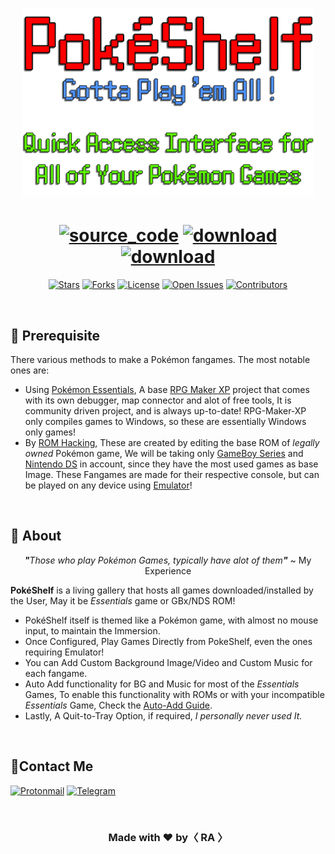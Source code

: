 <div align="center">

  <h1 id="-----">

<p align="center">
  <img src="./Assets/title.png" height="300px">
</p>

  </h1>

<h1 id="-----">
<a href="https://github.com/ra101/PokeShelf" target="_blank"><img src="https://img.shields.io/badge/Source%20code-404040?style=for-the-badge&logo=github" alt="source_code"></a> <a href="https://github.com/ra101/PokeShelf/releases/latest/download/PokeShelf.zip"><img src="https://img.shields.io/badge/download-639?style=for-the-badge&logo=windows" alt="download"></a> <a href="https://github.com/ra101/PokeShelf/releases/download/v1.2.4/PokeShelf.zip"><img src="https://img.shields.io/badge/sponser-dd6633?style=for-the-badge&logo=buymeacoffee&logoColor=white" alt="download"></a>


</h1>

<a href="https://github.com/ra101/PokeShelf/stargazers"><img src="https://img.shields.io/github/stars/ra101/PokeShelf?style=for-the-badge&color=goldenrod&label=⭐ Stars" alt="Stars"></a> <a href="https://github.com/ra101/PokeShelf/network/members"><img src="https://img.shields.io/github/forks/ra101/PokeShelf?style=for-the-badge&color=aaa&label=⛓️ Forks" alt="Forks"></a> <a href="https://github.com/ra101/PokeShelf/blob/core/LICENSE" target="_blank"><img src="https://img.shields.io/github/license/ra101/POkeShelf?style=for-the-badge&label=%F0%9F%93%9C%20License&color=critical" alt="License"></a> <a href="https://github.com/ra101/PokeShelf/issues"><img src="https://img.shields.io/github/issues/ra101/PokeShelf?style=for-the-badge&label=⚠️ Issuues&color=39e" alt="Open Issues"></a> <a href="https://github.com/ra101/PokeShelf/graphs/contributors" target="_blank"><img src="https://img.shields.io/github/contributors/ra101/PokeShelf?style=for-the-badge&label=%F0%9F%98%8E%20Devs&color=goldenrod" alt="Contributors"></a>

</div>

<br/>

## 📄 Prerequisite

There various methods to make a Pokémon fangames. The most notable ones are:

- Using [Pokémon Essentials](https://pokemon-fan-game.fandom.com/wiki/Pok%C3%A9mon_Essentials), A base [RPG Maker XP](https://www.rpgmakerweb.com/products/rpg-maker-xp) project that comes with its own debugger, map connector and alot of free tools, It is community driven project, and is always up-to-date! RPG-Maker-XP only compiles games to Windows, so these are essentially Windows only games!
- By [ROM Hacking](https://en.wikipedia.org/wiki/ROM_hacking), These are created by editing the base ROM of _legally owned_ Pokémon game, We will be taking only [GameBoy Series](https://en.wikipedia.org/wiki/Game_Boy_Advance) and [Nintendo DS](https://en.wikipedia.org/wiki/Nintendo_DS) in account, since they have the most used games as base Image. These Fangames are made for their respective console, but can be played on any device using [Emulator](https://en.wikipedia.org/wiki/Emulator)!

<br/>

## 💼 About

<p align="center">
<i><b>"</b>Those who play Pokémon Games, typically have alot of them<b>"</b></i>  ~ My Experience
</p>

**PokéShelf** is a living gallery that hosts all games downloaded/installed by the User, May it be _Essentials_ game or GBx/NDS ROM!

- PokéShelf itself is themed like a Pokémon game, with almost no mouse input, to maintain the Immersion.
- Once Configured, Play Games Directly from PokeShelf, even the ones requiring Emulator!
- You can Add Custom Background Image/Video and Custom Music for each fangame.
- Auto Add functionality for BG and Music for most of the _Essentials_ Games, To enable this functionality with ROMs or with your incompatible _Essentials_ Game, Check the [Auto-Add Guide](#-auto-add-functionality).
- Lastly, A Quit-to-Tray Option, if required, _I personally never used It._

<br/>

## 🤙Contact Me

[![Protonmail](https://img.shields.io/badge/Protonmail-📧%20Email-558?style=for-the-badge&logo=protonmail)](mailto://ping@ra101.dev) [![Telegram](https://img.shields.io/badge/Telegram-💬%20Chat-informational?style=for-the-badge&logo=telegram)](https://telegram.me/ra_101)

<br/>

<div align="center">

  <h3> Made with <b>❤️</b> by<b>〈 RA 〉</b></h3>
</div>